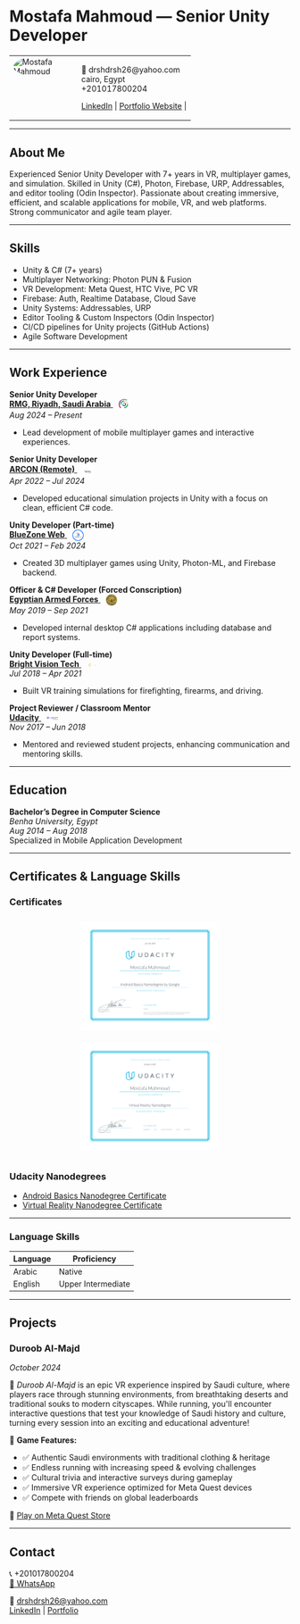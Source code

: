 # Mostafa Mahmoud — Senior Unity Developer

<table>
  <tr>
    <td width="100" valign="top">
      <img 
        src="resources/profile-pic.PNG" 
        alt="Mostafa Mahmoud" 
        width="80" 
        style="border-radius: 50%; object-fit: cover; height: auto; display: block;" 
      />
    </td>
    <td valign="top" style="padding-left: 15px;">
      <p>
        📧 drshdrsh26@yahoo.com<br>
        cairo, Egypt<br>
        +201017800204
      </p>
      <p>
        <a href="https://eg.linkedin.com/in/mostafa-mahmoud-abdelrahman">LinkedIn</a> | 
        <a href="PORTFOLIO.md">Portfolio Website</a> | 
      </p>
    </td>
  </tr>
</table>

---

## About Me

Experienced Senior Unity Developer with 7+ years in VR, multiplayer games, and simulation. Skilled in Unity (C#), Photon, Firebase, URP, Addressables, and editor tooling (Odin Inspector). Passionate about creating immersive, efficient, and scalable applications for mobile, VR, and web platforms. Strong communicator and agile team player.

---

## Skills

- Unity & C# (7+ years)
- Multiplayer Networking: Photon PUN & Fusion
- VR Development: Meta Quest, HTC Vive, PC VR
- Firebase: Auth, Realtime Database, Cloud Save
- Unity Systems: Addressables, URP
- Editor Tooling & Custom Inspectors (Odin Inspector)
- CI/CD pipelines for Unity projects (GitHub Actions)
- Agile Software Development

---

## Work Experience

**Senior Unity Developer**  
<a href="https://www.rmg-sa.com/" target="_blank">
  <span>
    <strong>RMG, Riyadh, Saudi Arabia</strong>
    <img src="resources/rmg-logo.png" alt="RMG Logo" width="20" style="margin-left:10px; vertical-align:middle;" />
  </span>
</a>  
_Aug 2024 – Present_  
- Lead development of mobile multiplayer games and interactive experiences.

**Senior Unity Developer**  
<a href="https://arconme.com/" target="_blank">
  <span>
    <strong>ARCON (Remote)</strong>
    <img src="resources/arcon-logo.png" alt="ARCON Logo" width="20" style="margin-left:10px; vertical-align:middle;" />
  </span>
</a>  
_Apr 2022 – Jul 2024_  
- Developed educational simulation projects in Unity with a focus on clean, efficient C# code.

**Unity Developer (Part-time)**  
<a href="https://dev.global-business-strategies.com/" target="_blank">
  <span>
    <strong>BlueZone Web</strong>
    <img src="resources/bluezone-logo.png" alt="BlueZone Web Logo" width="20" style="margin-left:10px; vertical-align:middle;" />
  </span>
</a>  
_Oct 2021 – Feb 2024_  
- Created 3D multiplayer games using Unity, Photon-ML, and Firebase backend.

**Officer & C# Developer (Forced Conscription)**  
<a href="https://www.mod.gov.eg/ModWebSite/Default.aspx" target="_blank">
  <span>
    <strong>Egyptian Armed Forces</strong>
    <img src="resources/egyptian-armed-forces-logo.png" alt="Egyptian Armed Forces Logo" width="20" style="margin-left:10px; vertical-align:middle;" />
  </span>
</a>  
_May 2019 – Sep 2021_  
- Developed internal desktop C# applications including database and report systems.

**Unity Developer (Full-time)**  
<a href="https://b-vision.tech/" target="_blank">
  <span>
    <strong>Bright Vision Tech</strong>
    <img src="resources/brightvisiontech-logo.png" alt="Bright Vision Tech Logo" width="20" style="margin-left:10px; vertical-align:middle;" />
  </span>
</a>  
_Jul 2018 – Apr 2021_  
- Built VR training simulations for firefighting, firearms, and driving.

**Project Reviewer / Classroom Mentor**  
<a href="https://www.udacity.com/" target="_blank">
  <span>
    <strong>Udacity</strong>
    <img src="resources/udacity-logo.svg" alt="Udacity Logo" width="20" style="margin-left:10px; vertical-align:middle;" />
  </span>
</a>  
_Nov 2017 – Jun 2018_  
- Mentored and reviewed student projects, enhancing communication and mentoring skills.


---


## Education

**Bachelor’s Degree in Computer Science**  
_Benha University, Egypt_  
_Aug 2014 – Aug 2018_  
Specialized in Mobile Application Development

---

## Certificates & Language Skills

### Certificates

<p align="center">
  <img src="resources/android-basics-nanodegree.svg" alt="Android Basics Nanodegree" width="250" style="margin: 10px;" />
  <img src="resources/virtual-reality-nanodegree.svg" alt="Virtual Reality Nanodegree" width="250" style="margin: 10px;" />
</p>

### Udacity Nanodegrees
- [Android Basics Nanodegree Certificate](https://www.udacity.com/certificate/X6S5TFLD)
- [Virtual Reality Nanodegree Certificate](https://www.udacity.com/certificate/CTNH7HQS)

---
### Language Skills

| Language | Proficiency        |
| -------- | -------------------|
| Arabic   | Native             |
| English  | Upper Intermediate |

---

## Projects

### Duroob Al-Majd  
*October 2024*

🔹 *Duroob Al-Majd* is an epic VR experience inspired by Saudi culture, where players race through stunning environments, from breathtaking deserts and traditional souks to modern cityscapes. While running, you'll encounter interactive questions that test your knowledge of Saudi history and culture, turning every session into an exciting and educational adventure!

💠 **Game Features:**  
- ✅ Authentic Saudi environments with traditional clothing & heritage  
- ✅ Endless running with increasing speed & evolving challenges  
- ✅ Cultural trivia and interactive surveys during gameplay  
- ✅ Immersive VR experience optimized for Meta Quest devices  
- ✅ Compete with friends on global leaderboards  

🔗 [Play on Meta Quest Store](https://www.meta.com/experiences/9097137060321303/)

---

## Contact

📞 +201017800204  
[📱 WhatsApp](https://wa.me/966560358978)

📧 drshdrsh26@yahoo.com  
[LinkedIn](https://eg.linkedin.com/in/mostafa-mahmoud-abdelrahman) | [Portfolio](PORTFOLIO.md)

